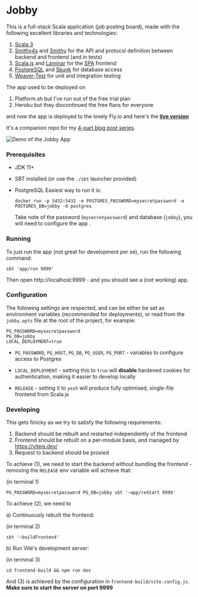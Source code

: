 # Jobby

This is a full-stack Scala application (job posting board), made with the following excellent libraries and technologies:

1. [Scala 3](https://docs.scala-lang.org/scala3/new-in-scala3.html)
2. [Smithy4s](https://disneystreaming.github.io/smithy4s/) and [Smithy](https://awslabs.github.io/smithy/2.0/index.html#) for the API and protocol 
   definition between backend and frontend (and in tests)
3. [Scala.js](https://www.scala-js.org) and [Laminar](https://laminar.dev) for the [SPA](https://en.wikipedia.org/wiki/Single-page_application) frontend
4. [PostgreSQL](https://www.postgresql.org) and [Skunk](https://tpolecat.github.io/skunk/) for database access 
5. [Weaver-Test](https://disneystreaming.github.io/weaver-test/) for unit and integration testing

The app used to be deployed on 

1. Platform.sh but I've run out of the free trial plan
2. Heroku but they discontinued the free flans for everyone

and now the app is deployed to the lovely Fly.io and here's the [**live version**](https://jobby-web.fly.dev/)

It's a companion repo for my [4-part blog post series](https://blog.indoorvivants.com/2022-06-10-smithy4s-fullstack-part-1).

![Demo of the Jobby App](https://user-images.githubusercontent.com/1052965/185575996-2c524e44-d9c6-402d-b2c9-76d2b7b20356.gif)

### Prerequisites

- JDK 11+

- SBT installed (or use the `./sbt` launcher provided)

- PostgreSQL
  Easiest way to run it is:

   ```
   docker run -p 5432:5432 -e POSTGRES_PASSWORD=mysecretpassword -e POSTGRES_DB=jobby -d postgres
   ```

  Take note of the password (`mysecretpassword`) and database (`jobby`), you will need to configure the app .

### Running

To just run the app (not great for development per se),
run the following command:

```
sbt 'app/run 9999'
```

Then open http://localhost:9999 - and you should see a (not working) app.

### Configuration 

The following settings are respected, and can be either be set as environment variables (recommended for 
deployments), or read from the `jobby.opts` file at the root of the project, for example:

```properties
PG_PASSWORD=mysecretpassword
PG_DB=jobby
LOCAL_DEPLOYMENT=true
```

* `PG_PASSWORD`, `PG_HOST`, `PG_DB`, `PG_USER`, `PG_PORT` - variables to configure access to Postgres

* `LOCAL_DEPLOYMENT` - setting this to `true` will **disable** hardened cookies for authentication, making 
    it easier to develop locally

* `RELEASE` - setting it to `yesh` will produce fully optimised, single-file frontend from Scala.js


### Developing

This gets finicky as we try to satisfy the following requirements:

1. Backend should be rebuilt and restarted independently of the frontend
2. Frontend should be rebuilt on a per-module basis, and managed by https://vitejs.dev/
3. Request to backend should be proxied

To achieve (1), we need to start the backend without bundling the frontend - removing 
the `RELEASE` env variable will achieve that:

(in terminal 1)
```
PG_PASSWORD=mysecretpassword PG_DB=jobby sbt '~app/reStart 9999'
```

To achieve (2), we need to 

a) Continuously rebuilt the frontend:

   (in terminal 2)
   ```
   sbt '~buildFrontend'
   ```

b) Run Vite's development server:

   (in terminal 3)
   ```
   cd frontend-build && npm run dev
   ```

And (3) is achieved by the configuration in `frontend-build/vite.config.js`. **Make sure to start 
the server on port 9999**

